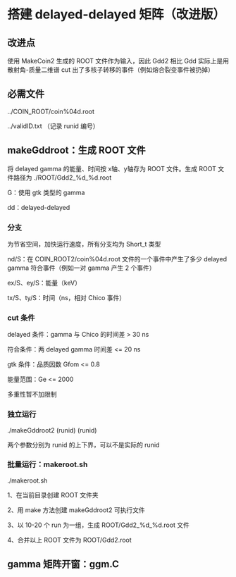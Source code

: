 # 搭建 delayed-delayed 矩阵（改进版）

## 改进点

使用 MakeCoin2 生成的 ROOT 文件作为输入，因此 Gdd2 相比 Gdd 实际上是用散射角-质量二维谱 cut 出了多核子转移的事件（例如熔合裂变事件被扔掉）

## 必需文件

../COIN_ROOT/coin%04d.root

../validID.txt  （记录 runid 编号）

## makeGddroot：生成 ROOT 文件

将 delayed gamma 的能量、时间按 x轴、y轴存为 ROOT 文件。生成 ROOT 文件路径为 ./ROOT/Gdd2_%d_%d.root

G：使用 gtk 类型的 gamma

dd：delayed-delayed

### 分支

为节省空间，加快运行速度，所有分支均为 Short_t 类型

nd/S：在 COIN_ROOT2/coin%04d.root 文件的一个事件中产生了多少 delayed gamma 符合事件（例如一对 gamma 产生 2 个事件） 

ex/S、ey/S：能量（keV）

tx/S、ty/S：时间（ns，相对 Chico 事件）

### cut 条件

delayed 条件：gamma 与 Chico 的时间差 > 30 ns

符合条件：两 delayed gamma 时间差 <= 20 ns 

gtk 条件：品质因数 Gfom <= 0.8

能量范围：Ge <= 2000

多重性暂不加限制

### 独立运行

./makeGddroot2 (runid) (runid)

两个参数分别为 runid 的上下界，可以不是实际的 runid

### 批量运行：makeroot.sh

./makeroot.sh

1、在当前目录创建 ROOT 文件夹

2、用 make 方法创建 makeGddroot2 可执行文件

3、以 10-20 个 run 为一组，生成 ROOT/Gdd2_%d_%d.root 文件

4、合并以上 ROOT 文件为 ROOT/Gdd2.root

## gamma 矩阵开窗：ggm.C

